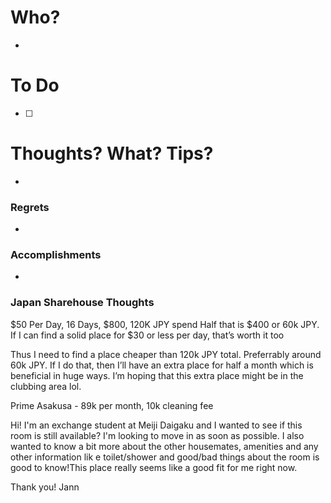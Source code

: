 # Who?
- 

# To Do
- [ ] 

# Thoughts? What? Tips?
- 

### Regrets
- 

### Accomplishments
- 

### Japan Sharehouse Thoughts
$50 Per Day, 16 Days, $800, 120K JPY spend
Half that is $400 or 60k JPY. If I can find a solid place for $30 or less per day, that’s worth it too

Thus I need to find a place cheaper than 120k JPY total. Preferrably around 60k JPY. If I do that, then I’ll have an extra place for half a month which is beneficial in huge ways. I’m hoping that this extra place might be in the clubbing area lol.

Prime Asakusa - 89k per month, 10k cleaning fee

Hi! I'm an exchange student at Meiji Daigaku and I wanted to see if this room is still available? I'm looking to move in as soon as possible. I also wanted to know a bit more about the other housemates, amenities and any other information lik e toilet/shower and good/bad things about the room is good to know!This place really seems like a good fit for me right now.

Thank you! Jann